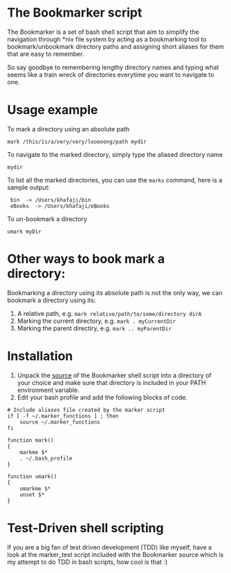 # The Bookmarker script

The Bookmarker is a set of bash shell script that aim to simplify the navigation through *nix file system by acting as a 
bookmarking tool to bookmark/unbookmark directory paths and assigning short aliases for them that are easy to remember.

So say goodbye to remembering lengthy directory names and typing what seems like a train wreck of directories everytime 
you want to navigate to one.

# Usage example

To mark a directory using an absolute path
``` shell
mark /this/is/a/very/very/looooong/path mydir
```
To navigate to the marked directory, simply type the aliased directory name
```
mydir
```
To list all the marked directories, you can use the `marks` command, here is a sample output:
```
 bin  -> /Users/khafaji/bin
 eBooks  -> /Users/khafaji/eBooks
```

To un-bookmark a directory
```
umark myDir
```

# Other ways to book mark a directory:

Bookmarking a directory using its absolute path is not the only way, we can bookmark a directory using its:

1. A relative path, e.g. `mark relative/path/to/some/directory dirA`
2. Marking the current directory, e.g. `mark . myCurrentDir`
3. Marking the parent directiry, e.g. `mark .. myParentDir`

# Installation

1. Unpack the [source](https://github.com/hasanein/BookmarkerScript/archive/0.1.zip) of the Bookmarker shell script into a directory of your choice and make sure that directory is included
in your PATH environment variable.
2. Edit your bash profile and add the following blocks of code.

``` shell
# Include aliases file created by the marker script
if [ -f ~/.marker_functions ] ; then	
	source ~/.marker_functions
fi
```

``` shell
function mark()
{
	markme $*
	. ~/.bash_profile
}

function umark()
{
	umarkme $*
	unset $*
}
```

# Test-Driven shell scripting
If you are a big fan of test driven development (TDD) like myself, have a look at the marker_test script included with 
the Bookmarker source which is my attempt to do TDD in bash scripts, how cool is that :)
